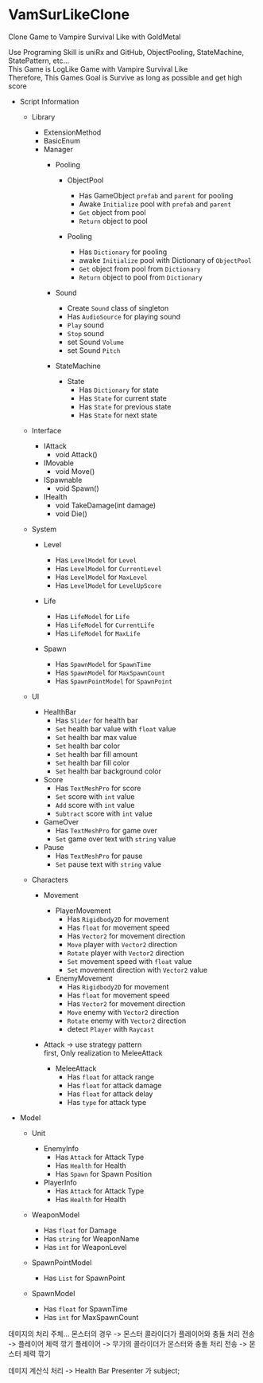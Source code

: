 # VamSurLikeClone
Clone Game to Vampire Survival Like with GoldMetal

Use Programing Skill is uniRx and GitHub, ObjectPooling, StateMachine, StatePattern, etc...<br> 
This Game is LogLike Game with Vampire Survival Like <br>
Therefore, This Games Goal is Survive as long as possible and get high score

- Script Information
  - Library
    - ExtensionMethod
    - BasicEnum
    - Manager
      - Pooling
        - ObjectPool
          - Has GameObject `prefab` and `parent` for pooling
          - Awake `Initialize` pool with `prefab` and `parent`
          - `Get` object from pool
          - `Return` object to pool

        - Pooling
          - Has `Dictionary` for pooling
          - awake `Initialize` pool with Dictionary of `ObjectPool`
          - `Get` object from pool from `Dictionary`
          - `Return` object to pool from `Dictionary`

      - Sound
        - Create `Sound` class of singleton
        - Has `AudioSource` for playing sound
        - `Play` sound
        - `Stop` sound
        - set Sound `Volume`
        - set Sound `Pitch`
      
      - StateMachine
        - State
          - Has `Dictionary` for state
          - Has `State` for current state
          - Has `State` for previous state
          - Has `State` for next state
        
  - Interface
    - IAttack
      - void Attack()
    - IMovable
      - void Move()
    - ISpawnable
      - void Spawn()
    - IHealth
      - void TakeDamage(int damage)
      - void Die()
  
  - System
    - Level
      - Has `LevelModel` for `Level`
      - Has `LevelModel` for `CurrentLevel`
      - Has `LevelModel` for `MaxLevel`
      - Has `LevelModel` for `LevelUpScore`
    
    - Life
      - Has `LifeModel` for `Life`
      - Has `LifeModel` for `CurrentLife`
      - Has `LifeModel` for `MaxLife`
  
    - Spawn
      - Has `SpawnModel` for `SpawnTime`
      - Has `SpawnModel` for `MaxSpawnCount`
      - Has `SpawnPointModel` for `SpawnPoint`
  
  - UI
    - HealthBar
      - Has `Slider` for health bar
      - `Set` health bar value with `float` value
      - `Set` health bar max value
      - `Set` health bar color
      - `Set` health bar fill amount
      - `Set` health bar fill color
      - `Set` health bar background color
    - Score
      - Has `TextMeshPro` for score
      - `Set` score with `int` value
      - `Add` score with `int` value
      - `Subtract` score with `int` value
    - GameOver
      - Has `TextMeshPro` for game over
      - `Set` game over text with `string` value
    - Pause
      - Has `TextMeshPro` for pause
      - `Set` pause text with `string` value

  - Characters
    - Movement
      - PlayerMovement
        - Has `Rigidbody2D` for movement
        - Has `float` for movement speed
        - Has `Vector2` for movement direction
        - `Move` player with `Vector2` direction
        - `Rotate` player with `Vector2` direction
        - `Set` movement speed with `float` value
        - `Set` movement direction with `Vector2` value
      - EnemyMovement
        - Has `Rigidbody2D` for movement
        - Has `float` for movement speed
        - Has `Vector2` for movement direction
        - `Move` enemy with `Vector2` direction
        - `Rotate` enemy with `Vector2` direction
        - detect `Player` with `Raycast`
    
    - Attack -> use strategy pattern <br> first, Only realization to MeleeAttack
      - MeleeAttack
        - Has `float` for attack range
        - Has `float` for attack damage
        - Has `float` for attack delay
        - Has `type` for attack type

[//]: # (      - RangeAttack)

[//]: # (        - Has `float` for attack range)

[//]: # (        - Has `float` for attack damage)

[//]: # (        - Has `float` for attack delay)

[//]: # (        - Has `type` for attack type)

[//]: # (      - MagicAttack)

[//]: # (        - Has `float` for attack range)

[//]: # (        - Has `float` for attack damage)

[//]: # (        - Has `float` for attack delay)

[//]: # (        - Has `type` for attack type)

[//]: # (        - Has `type` for attack element)
  
  - Model
    - Unit
      - EnemyInfo
        - Has `Attack` for Attack Type
        - Has `Health` for Health
        - Has `Spawn` for Spawn Position
      - PlayerInfo
        - Has `Attack` for Attack Type
        - Has `Health` for Health

    - WeaponModel
      - Has `float` for Damage
      - Has `string` for WeaponName
      - Has `int` for WeaponLevel
  
    - SpawnPointModel
      - Has `List` for SpawnPoint
    - SpawnModel
      - Has `float` for SpawnTime
      - Has `int` for MaxSpawnCount

데미지의 처리 주체...
몬스터의 경우 -> 몬스터 콜라이더가 플레이어와 충돌 처리 전송 -> 플레이어 체력 깎기
플레이어 -> 무기의 콜라이더가 몬스터와 충돌 처리 전송 -> 몬스터 체력 깎기

데미지 계산식 처리 -> Health Bar Presenter 가 subject;

